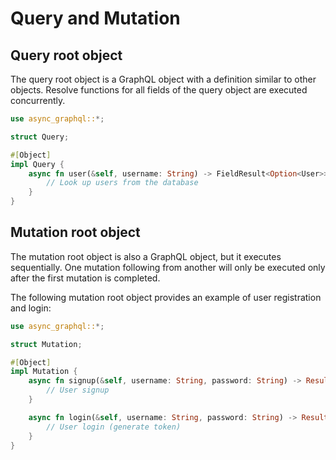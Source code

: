 # Query and Mutation

## Query root object

The query root object is a GraphQL object with a definition similar to other objects. Resolve functions for all fields of the query object are executed concurrently.


```rust
use async_graphql::*;

struct Query;

#[Object]
impl Query {
    async fn user(&self, username: String) -> FieldResult<Option<User>> {
        // Look up users from the database
    }
}

```

## Mutation root object

The mutation root object is also a GraphQL object, but it executes sequentially. One mutation following from another will only be executed only after the first mutation is completed.

The following mutation root object provides an example of user registration and login:

```rust
use async_graphql::*;

struct Mutation;

#[Object]
impl Mutation {
    async fn signup(&self, username: String, password: String) -> Result<bool> {
        // User signup
    }

    async fn login(&self, username: String, password: String) -> Result<String> {
        // User login (generate token)
    }
}
```

